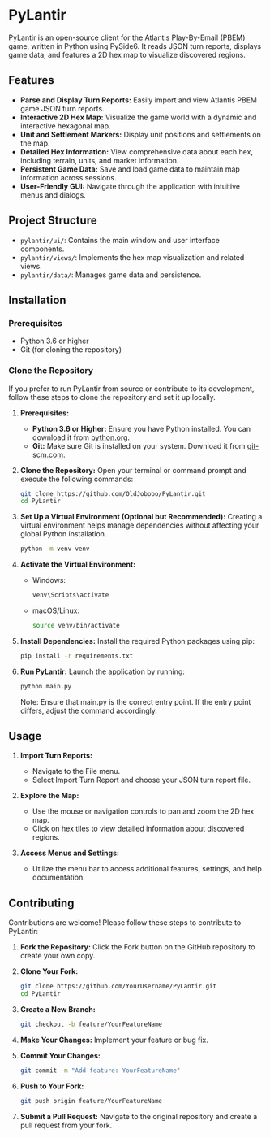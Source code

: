 # PyLantir

PyLantir is an open-source client for the Atlantis Play-By-Email (PBEM) game, written in Python using PySide6. It reads JSON turn reports, displays game data, and features a 2D hex map to visualize discovered regions.

## Features

- **Parse and Display Turn Reports:** Easily import and view Atlantis PBEM game JSON turn reports.
- **Interactive 2D Hex Map:** Visualize the game world with a dynamic and interactive hexagonal map.
- **Unit and Settlement Markers:** Display unit positions and settlements on the map.
- **Detailed Hex Information:** View comprehensive data about each hex, including terrain, units, and market information.
- **Persistent Game Data:** Save and load game data to maintain map information across sessions.
- **User-Friendly GUI:** Navigate through the application with intuitive menus and dialogs.

## Project Structure

- `pylantir/ui/`: Contains the main window and user interface components.
- `pylantir/views/`: Implements the hex map visualization and related views.
- `pylantir/data/`: Manages game data and persistence.

## Installation

### Prerequisites

- Python 3.6 or higher
- Git (for cloning the repository)

### Clone the Repository

If you prefer to run PyLantir from source or contribute to its development, follow these steps to clone the repository and set it up locally.

1. **Prerequisites:**
   - **Python 3.6 or Higher:** Ensure you have Python installed. You can download it from [python.org](https://www.python.org/downloads/).
   - **Git:** Make sure Git is installed on your system. Download it from [git-scm.com](https://git-scm.com/downloads).

2. **Clone the Repository:**
   Open your terminal or command prompt and execute the following commands:
   ```bash
   git clone https://github.com/OldJobobo/PyLantir.git
   cd PyLantir
   ```

3. **Set Up a Virtual Environment (Optional but Recommended):**
   Creating a virtual environment helps manage dependencies without affecting your global Python installation.
   ```bash
   python -m venv venv
   ```

4. **Activate the Virtual Environment:**
   - Windows:
     ```bash
     venv\Scripts\activate
     ```
   - macOS/Linux:
     ```bash
     source venv/bin/activate
     ```

5. **Install Dependencies:**
   Install the required Python packages using pip:
   ```bash
   pip install -r requirements.txt
   ```

6. **Run PyLantir:**
   Launch the application by running:
   ```bash
   python main.py
   ```
   Note: Ensure that main.py is the correct entry point. If the entry point differs, adjust the command accordingly.

## Usage

1. **Import Turn Reports:**
   - Navigate to the File menu.
   - Select Import Turn Report and choose your JSON turn report file.

2. **Explore the Map:**
   - Use the mouse or navigation controls to pan and zoom the 2D hex map.
   - Click on hex tiles to view detailed information about discovered regions.

3. **Access Menus and Settings:**
   - Utilize the menu bar to access additional features, settings, and help documentation.

## Contributing

Contributions are welcome! Please follow these steps to contribute to PyLantir:

1. **Fork the Repository:**
   Click the Fork button on the GitHub repository to create your own copy.

2. **Clone Your Fork:**
   ```bash
   git clone https://github.com/YourUsername/PyLantir.git
   cd PyLantir
   ```

3. **Create a New Branch:**
   ```bash
   git checkout -b feature/YourFeatureName
   ```

4. **Make Your Changes:**
   Implement your feature or bug fix.

5. **Commit Your Changes:**
   ```bash
   git commit -m "Add feature: YourFeatureName"
   ```

6. **Push to Your Fork:**
   ```bash
   git push origin feature/YourFeatureName
   ```

7. **Submit a Pull Request:**
   Navigate to the original repository and create a pull request from your fork.
